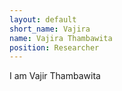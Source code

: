 ```yaml
---
layout: default
short_name: Vajira
name: Vajira Thambawita
position: Researcher
---
```


I am Vajir Thambawita